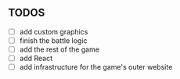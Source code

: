 ## TODOS

- [ ] add custom graphics
- [ ] finish the battle logic
- [ ] add the rest of the game
- [ ] add React
- [ ] add infrastructure for the game's outer website
